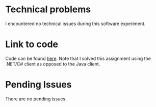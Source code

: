 # Technical problems
I encountered no technical issues during this software experiment. 

# Link to code
Code can be found [here](https://github.com/spectraldesign/DAT250Expass/tree/main/Expass%207).
Note that I solved this assignment using the .NET/C# client as opposed to the Java client.

# Pending Issues
There are no pending issues.
